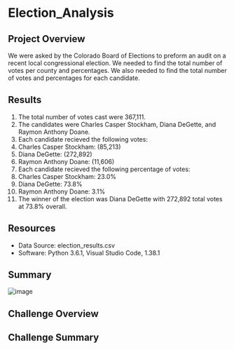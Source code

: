 # Election_Analysis

## Project Overview 
We were asked by the Colorado Board of Elections to preform an audit on a recent local congressional election. We needed to find the total number of votes per county and percentages. We also needed to find the total number of votes and percentages for each candidate. 

## Results
1.	The total number of votes cast were 367,111.
2.	The candidates were Charles Casper Stockham, Diana DeGette, and Raymon Anthony Doane.
3.	Each candidate recieved the following votes: 
4.	Charles Casper Stockham: (85,213)
5.	Diana DeGette: (272,892)
6.	Raymon Anthony Doane: (11,606)
7.	Each candidate recieved the following percentage of votes:
8.	Charles Casper Stockham: 23.0% 
9.	Diana DeGette: 73.8% 
10.	Raymon Anthony Doane: 3.1%
11.	The winner of the election was Diana DeGette with 272,892 total votes at 73.8% overall.

## Resources 
-	Data Source: election_results.csv
-	Software: Python 3.6.1, Visual Studio Code, 1.38.1

## Summary 
![image](https://user-images.githubusercontent.com/99618784/159184229-80b20d35-9157-402e-baf1-b6f41e235513.png)


## Challenge Overview 

## Challenge Summary 
